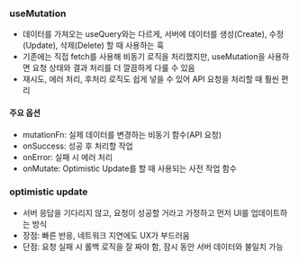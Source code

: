 ### useMutation

- 데이터를 가져오는 useQuery와는 다르게, 서버에 데이터를 생성(Create), 수정(Update), 삭제(Delete) 할 때 사용하는 훅
- 기존에는 직접 fetch를 사용해 비동기 로직을 처리했지만, useMutation을 사용하면 요청 상태와 결과 처리를 더 깔끔하게 다룰 수 있음
- 재시도, 에러 처리, 후처리 로직도 쉽게 넣을 수 있어 API 요청을 처리할 때 훨씬 편리

#### 주요 옵션

- mutationFn: 실제 데이터를 변경하는 비동기 함수(API 요청)
- onSuccess: 성공 후 처리할 작업
- onError: 실패 시 에러 처리
- onMutate: Optimistic Update를 할 때 사용되는 사전 작업 함수

### optimistic update

- 서버 응답을 기다리지 않고, 요청이 성공할 거라고 가정하고 먼저 UI를 업데이트하는 방식
- 장점: 빠른 반응, 네트워크 지연에도 UX가 부드러움
- 단점: 요청 실패 시 롤백 로직을 잘 짜야 함, 잠시 동안 서버 데이터와 불일치 가능
